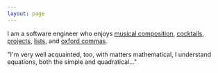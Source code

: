 ```yaml
---
layout: page
---
```


I am a software engineer who enjoys [musical composition][1], [cocktails][2],
[projects][3], [lists][4], and [oxford commas][5].

"I'm very well acquainted, too, with matters mathematical, I understand
equations, both the simple and quadratical..."

[1]: /compositions
[2]: /cocktails
[3]: /projects
[4]: https://en.wikipedia.org/wiki/List_(abstract_data_type)
[5]: https://www.youtube.com/watch?v=P_i1xk07o4g
